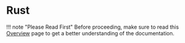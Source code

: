 # Rust

!!! note "Please Read First"
    Before proceeding, make sure to read this [Overview](overview.md) page to get a better understanding of the documentation.

